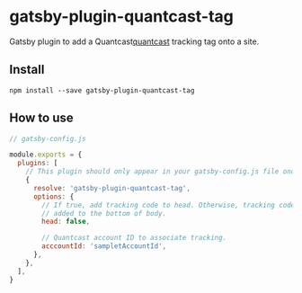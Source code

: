 # gatsby-plugin-quantcast-tag

Gatsby plugin to add a Quantcast[quantcast] tracking tag onto a site.

## Install

`npm install --save gatsby-plugin-quantcast-tag`

## How to use

```js
// gatsby-config.js

module.exports = {
  plugins: [
    // This plugin should only appear in your gatsby-config.js file once.
    {
      resolve: 'gatsby-plugin-quantcast-tag',
      options: {
        // If true, add tracking code to head. Otherwise, tracking code is
        // added to the bottom of body.
        head: false,

        // Quantcast account ID to associate tracking.
        acccountId: 'sampletAccountId',
      },
    },
  ],
}
```

[quantcast]: https://www.quantcast.com/
